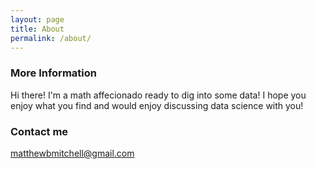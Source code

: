 ```yaml
---
layout: page
title: About
permalink: /about/
---
```




### More Information

Hi there! I'm a math affecionado ready to dig into some data! I hope you enjoy what you find and would enjoy discussing data science with you!

### Contact me

[matthewbmitchell@gmail.com](mailto:matthewbmitchell@gmail.com)

